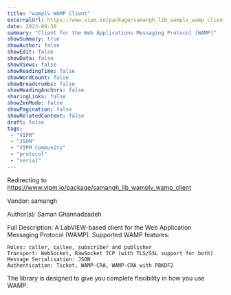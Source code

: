 ```yaml
---
title: "wamplv WAMP Client"
externalUrl: https://www.vipm.io/package/samangh_lib_wamplv_wamp_client
date: 2023-08-30
summary: "Client for the Web Applications Messaging Protocol (WAMP)"
showSummary: true
showAuthor: false
showEdit: false
showData: false
showViews: false
showReadingTime: false
showWordCount: false
showBreadcrumbs: false
showHeadingAnchors: false
sharingLinks: false
showZenMode: false
showPagination: false
showRelatedContent: false
draft: false
tags:
 - "VIPM"
 - "JSON"
 - "VIPM Community"
 - "protocol"
 - "serial"
---
```


Redirecting to https://www.vipm.io/package/samangh_lib_wamplv_wamp_client

Vendor: samangh

Author(s): Saman Ghannadzadeh
 
Full Description:
A LabVIEW-based client for the Web Application Messaging Protocol (WAMP). Supported WAMP features:

    Roles: caller, callee, subscriber and publisher
    Transport: WebSocket, RawSocket TCP (with TLS/SSL support for both)
    Message Serialisation: JSON
    Authentication: Ticket, WAMP-CRA, WAMP-CRA with PBKDF2

The library is designed to give you complete flexibility in how you use WAMP.
